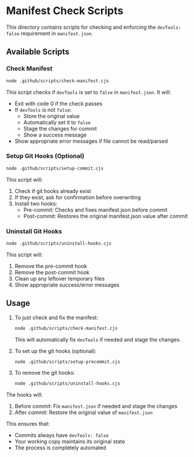 # Manifest Check Scripts

This directory contains scripts for checking and enforcing the `devTools: false` requirement in `manifest.json`.

## Available Scripts

### Check Manifest
```bash
node .github/scripts/check-manifest.cjs
```
This script checks if `devTools` is set to `false` in `manifest.json`. It will:
- Exit with code 0 if the check passes
- If `devTools` is not `false`:
  - Store the original value
  - Automatically set it to `false`
  - Stage the changes for commit
  - Show a success message
- Show appropriate error messages if file cannot be read/parsed

### Setup Git Hooks (Optional)
```bash
node .github/scripts/setup-commit.cjs
```
This script will:
1. Check if git hooks already exist
2. If they exist, ask for confirmation before overwriting
3. Install two hooks:
   - Pre-commit: Checks and fixes manifest.json before commit
   - Post-commit: Restores the original manifest.json value after commit

### Uninstall Git Hooks
```bash
node .github/scripts/uninstall-hooks.cjs
```
This script will:
1. Remove the pre-commit hook
2. Remove the post-commit hook
3. Clean up any leftover temporary files
4. Show appropriate success/error messages

## Usage

1. To just check and fix the manifest:
   ```bash
   node .github/scripts/check-manifest.cjs
   ```
   This will automatically fix `devTools` if needed and stage the changes.

2. To set up the git hooks (optional):
   ```bash
   node .github/scripts/setup-precommit.cjs
   ```

3. To remove the git hooks:
   ```bash
   node .github/scripts/uninstall-hooks.cjs
   ```

The hooks will:
1. Before commit: Fix `manifest.json` if needed and stage the changes
2. After commit: Restore the original value of `manifest.json`

This ensures that:
- Commits always have `devTools: false`
- Your working copy maintains its original state
- The process is completely automated 